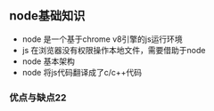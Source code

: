 ## node基础知识

- node 是一个基于chrome  v8引擎的js运行环境
- js 在浏览器没有权限操作本地文件，需要借助于node
- node 基本架构
- node  将js代码翻译成了c/c++代码

### 优点与缺点22
